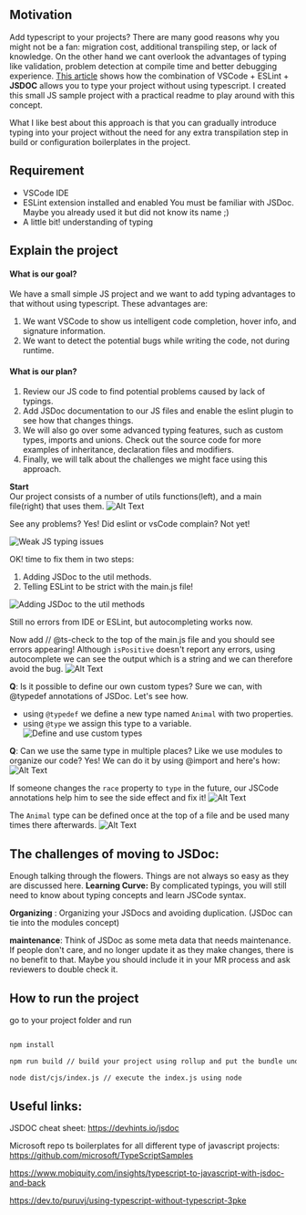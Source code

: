 ## Motivation
Add typescript to your projects? There are many good reasons why you might not be a fan: migration cost, additional transpiling step, or lack of knowledge.
On the other hand we cant overlook the advantages of typing like validation, problem detection at compile time and better debugging experience.
[This article](https://dev.to/puruvj/using-typescript-without-typescript-3pke) shows how the combination of VSCode + ESLint + **JSDOC** allows you to type your project without using typescript. I created this small JS sample project with a practical readme to play around with this concept.

What I like best about this approach is that you can gradually introduce typing into your project without the need for any extra transpilation step in build or configuration boilerplates in the project.

## Requirement
- VSCode IDE
- ESLint extension installed and enabled
You must be familiar with JSDoc. Maybe you already used it but did not know its name ;)
- A little bit! understanding of typing

## Explain the project

#### What is our goal?
We have a small simple JS project and we want to add typing advantages to that without using typescript. These advantages are:

1. We want VSCode to show us intelligent code completion, hover info, and signature information.
2. We want to detect the potential bugs while writing the code, not during runtime.

#### What is our plan?
1. Review our JS code to find potential problems caused by lack of typings. 
2. Add JSDoc documentation to our JS files and enable the eslint plugin to see how that changes things. 
3. We will also go over some advanced typing features, such as custom types, imports and unions. Check out the source code for more examples of inheritance, declaration files and modifiers. 
4. Finally, we will talk about the challenges we might face using this approach.


**Start**  
Our project consists of a number of utils functions(left), and a main file(right) that uses them.
![Alt Text](https://dev-to-uploads.s3.amazonaws.com/uploads/articles/c3jms14w7zfg1nlowsvi.jpg)

See any problems? Yes! Did eslint or vsCode complain? Not yet!

![Weak JS typing issues](https://dev-to-uploads.s3.amazonaws.com/uploads/articles/0r9v1l10clpqfa3nep8r.jpg)

OK! time to fix them in two steps:
1. Adding JSDoc to the util methods.
2. Telling ESLint to be strict with the main.js file!


![Adding JSDoc to the util methods](https://dev-to-uploads.s3.amazonaws.com/uploads/articles/9fk1jbd7tisq13akwydt.jpg)

Still no errors from IDE or ESLint, but autocompleting works now.

Now add // @ts-check to the top of the main.js file and you should see errors appearing! Although `isPositive` doesn't report any errors, using autocomplete we can see the output which is a string and we can therefore avoid the bug.
![Alt Text](https://dev-to-uploads.s3.amazonaws.com/uploads/articles/19w71i5tprg26gm8icly.jpg)

**Q**: Is it possible to define our own custom types? Sure we can, with @typedef annotations of JSDoc. Let's see how. 

- using `@typedef` we define a new type named `Animal` with two properties.
- using `@type` we assign this type to a variable.
![Define and use custom types](https://dev-to-uploads.s3.amazonaws.com/uploads/articles/qavkkw4e73jwy7rycxrh.jpg)

**Q**: Can we use the same type in multiple places? Like we use modules to organize our code? Yes! We can do it by using @import and here's how:
![Alt Text](https://dev-to-uploads.s3.amazonaws.com/uploads/articles/am85d1wrd0bf2b262mog.jpg)

If someone changes the `race` property to `type` in the future, our JSCode annotations help him to see the side effect and fix it!
![Alt Text](https://dev-to-uploads.s3.amazonaws.com/uploads/articles/48f64vx6n32uwvpiyteg.jpg)

The `Animal` type can be defined once at the top of a file and be used many times there afterwards.
![Alt Text](https://dev-to-uploads.s3.amazonaws.com/uploads/articles/m65lek7dzgijnb82h2y5.jpg)



## The challenges of moving to JSDoc: 

Enough talking through the flowers. Things are not always so easy as they are discussed here.
**Learning Curve:** By complicated typings, you will still need to know about typing concepts and learn JSCode syntax.

**Organizing** : Organizing your JSDocs and avoiding duplication. (JSDoc can tie into the modules concept)
 
**maintenance**: Think of JSDoc as some meta data that needs maintenance. If people don't care, and no longer update it as they make changes, there is no benefit to that. Maybe you should include it in your MR process and ask reviewers to double check it.

## How to run the project

go to your project folder and run 

```bash

npm install

npm run build // build your project using rollup and put the bundle under the dist/cjs

node dist/cjs/index.js // execute the index.js using node

```

## Useful links:

JSDOC cheat sheet: https://devhints.io/jsdoc

Microsoft repo ts boilerplates for all different type of javascript projects: https://github.com/microsoft/TypeScriptSamples

https://www.mobiquity.com/insights/typescript-to-javascript-with-jsdoc-and-back

https://dev.to/puruvj/using-typescript-without-typescript-3pke